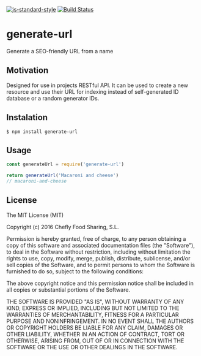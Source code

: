 [![js-standard-style](https://img.shields.io/badge/code%20style-standard-brightgreen.svg)](http://standardjs.com/)
[![Build Status](https://travis-ci.org/Chefly/generate-url.svg?branch=master)](https://travis-ci.org/Chefly/generate-url)

# generate-url
Generate a SEO-friendly URL from a name

## Motivation
Designed for use in projects RESTful API. It can be used to create a new resource and use their URL for indexing instead of self-generated ID database or a random generator IDs.

## Instalation
`$ npm install generate-url`

## Usage
```js
const generateUrl = require('generate-url')

return generateUrl('Macaroni and cheese')
// macaroni-and-cheese
```

## License
The MIT License (MIT)

Copyright (c) 2016 Chefly Food Sharing, S.L.

Permission is hereby granted, free of charge, to any person obtaining a copy
of this software and associated documentation files (the "Software"), to deal
in the Software without restriction, including without limitation the rights
to use, copy, modify, merge, publish, distribute, sublicense, and/or sell
copies of the Software, and to permit persons to whom the Software is
furnished to do so, subject to the following conditions:

The above copyright notice and this permission notice shall be included in all
copies or substantial portions of the Software.

THE SOFTWARE IS PROVIDED "AS IS", WITHOUT WARRANTY OF ANY KIND, EXPRESS OR
IMPLIED, INCLUDING BUT NOT LIMITED TO THE WARRANTIES OF MERCHANTABILITY,
FITNESS FOR A PARTICULAR PURPOSE AND NONINFRINGEMENT. IN NO EVENT SHALL THE
AUTHORS OR COPYRIGHT HOLDERS BE LIABLE FOR ANY CLAIM, DAMAGES OR OTHER
LIABILITY, WHETHER IN AN ACTION OF CONTRACT, TORT OR OTHERWISE, ARISING FROM,
OUT OF OR IN CONNECTION WITH THE SOFTWARE OR THE USE OR OTHER DEALINGS IN THE
SOFTWARE.
